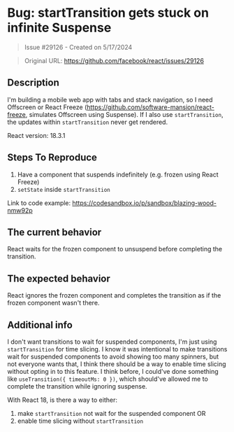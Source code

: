 # Bug: startTransition gets stuck on infinite Suspense

> Issue #29126 - Created on 5/17/2024

> Original URL: https://github.com/facebook/react/issues/29126

## Description

I'm building a mobile web app with tabs and stack navigation, so I need Offscreen or React Freeze (https://github.com/software-mansion/react-freeze, simulates Offscreen using Suspense). If I also use `startTransition`, the updates within `startTransition` never get rendered.

React version: 18.3.1

## Steps To Reproduce

1. Have a component that suspends indefinitely (e.g. frozen using React Freeze)
2. `setState` inside `startTransition`

Link to code example: https://codesandbox.io/p/sandbox/blazing-wood-nmw92p

## The current behavior
React waits for the frozen component to unsuspend before completing the transition.

## The expected behavior
React ignores the frozen component and completes the transition as if the frozen component wasn't there.

## Additional info
I don't want transitions to wait for suspended components, I'm just using `startTransition` for time slicing. I know it was intentional to make transitions wait for suspended components to avoid showing too many spinners, but not everyone wants that, I think there should be a way to enable time slicing without opting in to this feature. I think before, I could've done something like `useTransition({ timeoutMs: 0 })`, which should've allowed me to complete the transition while ignoring suspense.

With React 18, is there a way to either:
1. make `startTransition` not wait for the suspended component OR
2. enable time slicing without `startTransition`
